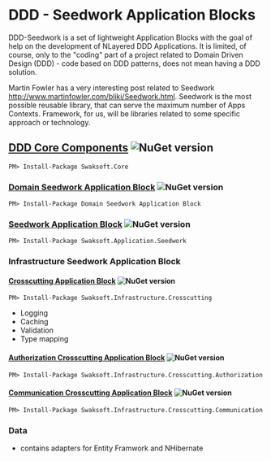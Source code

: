 # DDD - Seedwork Application Blocks

DDD-Seedwork is a set of lightweight Application Blocks with the goal of help on the development of NLayered DDD Applications. It is limited, of course, only to the "coding" part of a project related to Domain Driven Design (DDD) - code based on DDD patterns, does not mean having a DDD solution.

Martin Fowler has a very interesting post related to Seedwork http://www.martinfowler.com/bliki/Seedwork.html. Seedwork is the most possible reusable library, that can serve the maximum number of Apps Contexts. Framework, for us, will be libraries related to some specific approach or technology.

## [DDD Core Components](https://www.nuget.org/packages/Swaksoft.Core/) ![NuGet version](https://badge.fury.io/nu/Swaksoft.Core.png)
```
PM> Install-Package Swaksoft.Core
```

### [Domain Seedwork Application Block](https://www.nuget.org/packages/Swaksoft.Domain.Seedwork/) ![NuGet version](https://badge.fury.io/nu/Swaksoft.Domain.Seedwork.png)
```
PM> Install-Package Domain Seedwork Application Block
```

### [Seedwork Application Block](https://www.nuget.org/packages/Swaksoft.Application.Seedwork/) ![NuGet version](https://badge.fury.io/nu/Swaksoft.Application.Seedwork.png)
```
PM> Install-Package Swaksoft.Application.Seedwork
```
### Infrastructure Seedwork Application Block

#### [Crosscutting Application Block](https://www.nuget.org/packages/Swaksoft.Infrastructure.Crosscutting/) ![NuGet version](https://badge.fury.io/nu/Swaksoft.Infrastructure.Crosscutting.png)
```
PM> Install-Package Swaksoft.Infrastructure.Crosscutting
```
- Logging
- Caching
- Validation
- Type mapping

#### [Authorization Crosscutting Application Block](https://www.nuget.org/packages/Swaksoft.Infrastructure.Crosscutting.Authorization/) ![NuGet version](https://badge.fury.io/nu/Swaksoft.Infrastructure.Crosscutting.Authorization.png)
```
PM> Install-Package Swaksoft.Infrastructure.Crosscutting.Authorization
```
#### [Communication Crosscutting Application Block](https://www.nuget.org/packages/Swaksoft.Infrastructure.Crosscutting.Communication/) ![NuGet version](https://badge.fury.io/nu/Swaksoft.Infrastructure.Crosscutting.Communication.png)
```
PM> Install-Package Swaksoft.Infrastructure.Crosscutting.Communication
```

### Data
- contains adapters for Entity Framwork and NHibernate
